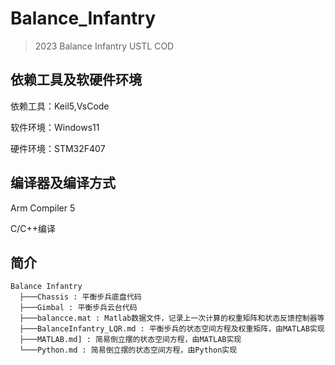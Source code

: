 # Balance_Infantry
> 2023  Balance Infantry USTL COD

## 依赖工具及软硬件环境

依赖工具：Keil5,VsCode

软件环境：Windows11

硬件环境：STM32F407

## 编译器及编译方式

Arm Compiler 5

C/C++编译

## 简介

```
Balance Infantry
  ├───Chassis : 平衡步兵底盘代码
  ├───Gimbal : 平衡步兵云台代码
  ├───balancce.mat : Matlab数据文件，记录上一次计算的权重矩阵和状态反馈控制器等
  ├───BalanceInfantry_LQR.md : 平衡步兵的状态空间方程及权重矩阵，由MATLAB实现
  ├───MATLAB.md] : 简易倒立摆的状态空间方程，由MATLAB实现
  └───Python.md : 简易倒立摆的状态空间方程，由Python实现
```
